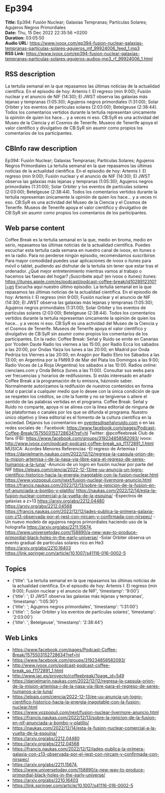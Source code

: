 # Ep394  
**Title:** Ep394: Fusión Nuclear; Galaxias Tempranas; Partículas Solares; Agujeros Negros Primordiales  
**Date:** Thu, 15 Dec 2022 22:35:56 +0200  
**Duration:** 03:05:50  
**Audio URL:** https://www.ivoox.com/ep394-fusion-nuclear-galaxias-tempranas-particulas-solares-agujeros_mf_99924006_feed_1.mp3  
**RSS Link:** https://www.ivoox.com/ep394-fusion-nuclear-galaxias-tempranas-particulas-solares-agujeros-audios-mp3_rf_99924006_1.html  

## RSS description
La tertulia semanal en la que repasamos las últimas noticias de la actualidad científica. En el episodio de hoy: Artemis I: El regreso (min 9:00); Fusión nuclear y el anuncio de NIF (14:30); El JWST observa las galaxias más lejanas y tempranas (1:05:30); Agujeros negros primordiales (1:31:00); Solar Orbiter y los eventos de partículas solares (2:03:00); Betelgeuse (2:38:44). Todos los comentarios vertidos durante la tertulia representan únicamente la opinión de quien los hace... y a veces ni eso. CB:SyR es una actividad del Museo de la Ciencia y el Cosmos de Tenerife. Museos de Tenerife apoya el valor científico y divulgativo de CB:SyR sin asumir como propios los comentarios de los participantes.

## CBInfo raw description
Ep394: Fusión Nuclear; Galaxias Tempranas; Partículas Solares; Agujeros Negros Primordiales
La tertulia semanal en la que repasamos las últimas noticias de la actualidad científica. En el episodio de hoy: Artemis I: El regreso (min 9:00); Fusión nuclear y el anuncio de NIF (14:30); El JWST observa las galaxias más lejanas y tempranas (1:05:30); Agujeros negros primordiales (1:31:00); Solar Orbiter y los eventos de partículas solares (2:03:00); Betelgeuse (2:38:44). Todos los comentarios vertidos durante la tertulia representan únicamente la opinión de quien los hace... y a veces ni eso. CB:SyR es una actividad del Museo de la Ciencia y el Cosmos de Tenerife. Museos de Tenerife apoya el valor científico y divulgativo de CB:SyR sin asumir como propios los comentarios de los participantes.




## Web parse content
Coffee Break es la tertulia semanal en la que, medio en broma, medio en serio, repasamos las últimas noticias de la actualidad científica. Puedes escuchar esta tertulia cada semana en nuestro canal de ivoox, en itunes o en la radio. Para no perderse ningún episodio, recomendamos suscribirse. Para mayor comodidad puedes usar aplicaciones de ivoox o itunes para móvil o tablet, pudiendo así disfrutar de la tertulia sin tener que estar tras el ordenador. ¿Qué mejor entretenimiento mientras vamos al trabajo o hacemos las faenas del hogar? ¡Suscríbete aquí! (en ivoox o itunes) itunes: https://itunes.apple.com/es/podcast/podcast-coffee-break/id1028912310?l=en Escucha aquí nuestro último episodio: La tertulia semanal en la que repasamos las últimas noticias de la actualidad científica. En el episodio de hoy: Artemis I: El regreso (min 9:00); Fusión nuclear y el anuncio de NIF (14:30); El JWST observa las galaxias más lejanas y tempranas (1:05:30); Agujeros negros primordiales (1:31:00); Solar Orbiter y los eventos de partículas solares (2:03:00); Betelgeuse (2:38:44). Todos los comentarios vertidos durante la tertulia representan únicamente la opinión de quien los hace… y a veces ni eso. CB:SyR es una actividad del Museo de la Ciencia y el Cosmos de Tenerife. Museos de Tenerife apoya el valor científico y divulgativo de CB:SyR sin asumir como propios los comentarios de los participantes. En la radio: Coffee Break: Señal y Ruido se emite en Canarias por Ycoden Daute Radio los viernes a las 15:00, por Radio Ecca los sábados a las 20:00, por Ondas Yaiza los lunes a las 20:00; en Madrid por Onda Pedriza los Viernes a las 20:00; en Aragón por Radio Ebro los Sábados a las 13:00; en Argentina por la FM99.9 de Mar del Plata los Domingos a las 9:00; Radio Voces de La Rioja (Argentina) los sábados a las 10:00. Radios online: cienciaes.com y Onda Bética (lunes a las 11:00). Consultar sus webs para ver frecuencias y horarios de redifusiones. Si estás interesado en añadir Coffee Break a la programación de tu emisora, háznoslo saber. Normalmente autorizamos la redifusión de nuestros contenidos en forma total o parcial a cualquier medio que lo desee con la única condición de que se respeten los créditos, se cite la fuente y no se tergiverse o altere el sentido de las palabras vertidas en el programa. Coffee Break: Señal y Ruido no comparte, apoya ni se alinea con la línea editorial de ninguna de las plataformas o canales por los que se difunda el programa. Nuestro único objetivo y línea editorial es el fomento de la cultura científica en la sociedad. Déjanos tus comentarios en oyentes@señalyruido.com o en las redes sociales de : Facebook: https://www.facebook.com/pages/Podcast-Coffee-Break/1575503152728634?ref=hl Twitter: @pcoffeebreak Club de fans (FB): https://www.facebook.com/groups/319234858582093/ ivoox: http://www.ivoox.com/podcast-podcast-coffee-break_sq_f1172891_1.html MÚSICA: Acordes Menores Referencias -El regreso de Artemisa I https://danielmarin.naukas.com/2022/12/12/regresa-la-capsula-orion-de-la-mision-artemisa-i-de-la-nasa-via-libre-para-el-regreso-de-seres-humanos-a-la-luna/ -Anuncio de un logro en fusión nuclear por parte del NIF https://elpais.com/ciencia/2022-12-13/ee-uu-anuncia-un-logro-cientifico-historico-hacia-la-energia-inagotable-con-la-fusion-nuclear.html https://www.vozpopuli.com/next/fusion-nuclear-livermore-anuncio.html https://francis.naukas.com/2022/12/13/sobre-la-ignicion-de-la-fusion-en-nif-anunciada-a-bombo-y-platillo/ https://naukas.com/2022/12/14/esta-la-fusion-nuclear-comercial-a-la-vuelta-de-la-esquina/ -Espectros de galaxias a z>13 https://arxiv.org/abs/2212.04480 https://arxiv.org/abs/2212.04568 https://francis.naukas.com/2022/12/12/jades-publica-la-primera-galaxia-con-z13-observada-por-el-jwst-con-nircam-y-confirmada-con-nirspec/ -Un nuevo modelo de agujeros negros primordiales haciendo uso de la holografía https://arxiv.org/abs/2211.15674, https://www.universetoday.com/158890/a-new-way-to-produce-primordial-black-holes-in-the-early-universe/ -Solar Orbiter observa un evento gradual de partículas solares rico en He3 https://arxiv.org/abs/2210.16403 https://link.springer.com/article/10.1007/s41116-016-0002-5

## Topics
- {'title': 'La tertulia semanal en la que repasamos las últimas noticias de la actualidad científica. En el episodio de hoy: Artemis I: El regreso (min 9:00); Fusión nuclear y el anuncio de NIF', 'timestamp': '9:00'}
- {'title': '; El JWST observa las galaxias más lejanas y tempranas', 'timestamp': '1:05:30'}
- {'title': '; Agujeros negros primordiales', 'timestamp': '1:31:00'}
- {'title': '; Solar Orbiter y los eventos de partículas solares', 'timestamp': '2:03:00'}
- {'title': '; Betelgeuse', 'timestamp': '2:38:44'}
## Web Links
- https://www.facebook.com/pages/Podcast-Coffee-Break/1575503152728634?ref=hl
- https://www.facebook.com/groups/319234858582093/
- http://www.ivoox.com/podcast-podcast-coffee-break_sq_f1172891_1.html
- http://www.iac.es/proyecto/coffeebreak/?page_id=549
- https://danielmarin.naukas.com/2022/12/12/regresa-la-capsula-orion-de-la-mision-artemisa-i-de-la-nasa-via-libre-para-el-regreso-de-seres-humanos-a-la-luna/
- https://elpais.com/ciencia/2022-12-13/ee-uu-anuncia-un-logro-cientifico-historico-hacia-la-energia-inagotable-con-la-fusion-nuclear.html
- https://www.vozpopuli.com/next/fusion-nuclear-livermore-anuncio.html
- https://francis.naukas.com/2022/12/13/sobre-la-ignicion-de-la-fusion-en-nif-anunciada-a-bombo-y-platillo/
- https://naukas.com/2022/12/14/esta-la-fusion-nuclear-comercial-a-la-vuelta-de-la-esquina/
- https://arxiv.org/abs/2212.04480
- https://arxiv.org/abs/2212.04568
- https://francis.naukas.com/2022/12/12/jades-publica-la-primera-galaxia-con-z13-observada-por-el-jwst-con-nircam-y-confirmada-con-nirspec/
- https://arxiv.org/abs/2211.15674,
- https://www.universetoday.com/158890/a-new-way-to-produce-primordial-black-holes-in-the-early-universe/
- https://arxiv.org/abs/2210.16403
- https://link.springer.com/article/10.1007/s41116-016-0002-5